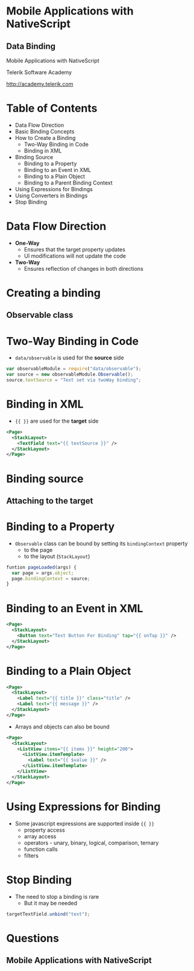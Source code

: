 <!-- section start -->
<!-- attr: { id:'title', class:'slide-title', hasScriptWrapper:true } -->
# Mobile Applications with NativeScript
## Data Binding

<div class="signature">
    <p class="signature-course">Mobile Applications with NativeScript</p>
    <p class="signature-initiative">Telerik Software Academy</p>
    <a href="http://academy.telerik.com" class="signature-link">http://academy.telerik.com</a>
</div>

<!-- section start -->
<!-- attr: { id:'table-of-contents', style:'font-size:38px' } -->
# Table of Contents
- Data Flow Direction
- Basic Binding Concepts
- How to Create a Binding
  - Two-Way Binding in Code
  - Binding in XML
- Binding Source
  - Binding to a Property
  - Binding to an Event in XML
  - Binding to a Plain Object
  - Binding to a Parent Binding Context
- Using Expressions for Bindings
- Using Converters in Bindings
- Stop Binding

<!-- section start -->
<!-- attr: { class:'slide-section', showInPresentation:true } -->
# Data Flow Direction
- **One-Way**
  - Ensures that the target property updates
  - UI modifications will not update the code
- **Two-Way**
  - Ensures reflection of changes in both directions

<!-- section start -->
<!-- attr: { class:'slide-section', showInPresentation:true } -->
# Creating a binding
## Observable class

<!-- attr: {} -->
# Two-Way Binding in Code
- `data/observable` is used for the **source** side

```js
var observableModule = require("data/observable");
var source = new observableModule.Observable();
source.textSource = "Text set via twoWay binding";
```

<!-- attr: {} -->
# Binding in XML
- `{{ }}` are used for the **target** side

```xml
<Page>
  <StackLayout>
    <TextField text="{{ textSource }}" />
  </StackLayout>
</Page>
```

<!-- section start -->
<!-- attr: { class:'slide-section', showInPresentation:true } -->
# Binding source
## Attaching to the target

<!-- attr: {} -->
# Binding to a Property
- `Observable` class can be bound by setting its `bindingContext` property
  - to the page
  - to the layout (`StackLayout`)

```js
funtion pageLoaded(args) {
  var page = args.object;
  page.bindingContext = source;
}
```

<!-- attr: {} -->
# Binding to an Event in XML
```xml
<Page>
  <StackLayout>
    <Button text="Test Button For Binding" tap="{{ onTap }}" />
  </StackLayout>
</Page>
```

<!-- attr: {} -->
# Binding to a Plain Object
```xml
<Page>
  <StackLayout>
    <Label text="{{ title }}" class="title" />
    <Label text="{{ message }}" />
  </StackLayout>
</Page>
```

<!-- attr: { showInPresentation:true } -->
<!-- # Binding to a Plain Object -->
- Arrays and objects can also be bound

```xml
<Page>
  <StackLayout>
    <ListView items="{{ items }}" height="200">
      <ListView.itemTemplate>
        <Label text="{{ $value }}" />
      </ListView.itemTemplate>
    </ListView>
  </StackLayout>
</Page>
```

<!-- section start -->
<!-- attr: { class:'slide-section' } -->
# Using Expressions for Binding

<!-- attr: { showInPresentation:true } -->
<!-- # Using Expressions for Binding -->
- Some javascript expressions are supported inside `{{ }}`
  - property access
  - array access
  - operators - unary, binary, logical, comparison, ternary
  - function calls
  - filters

<!-- section start -->
<!-- attr: { class:'slide-section' } -->
# Stop Binding

<!-- attr: { showInPresentation:true } -->
<!-- # Stop Binding -->
- The need to stop a binding is rare
  - But it may be needed

```js
targetTextField.unbind("text");
```

<!-- section start -->
<!-- attr: { id:'questions', class:'slide-section', showInPresentation:true } -->
# Questions
## Mobile Applications with NativeScript
